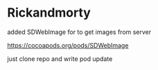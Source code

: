 # Rickandmorty
added SDWebImage for to get images from server

https://cocoapods.org/pods/SDWebImage

  just clone repo
  and write pod update
  
